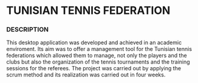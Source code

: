<h1> TUNISIAN TENNIS FEDERATION </h1>

<h3> DESCRIPTION </h3>


This desktop application was developed and achieved in an academic enviroment. 
Its aim was to offer a management tool for the Tunisian tennis federations which allowed them to manage, not only the players and the clubs but also the organization of the tennis tournaments and the training sessions for the referees.
The project was carried out by applying the scrum method and its realization was carried out in four weeks.
